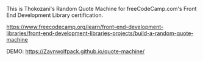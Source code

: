 This is Thokozani's Random Quote Machine for freeCodeCamp.com's Front End Development Library certification. 

https://www.freecodecamp.org/learn/front-end-development-libraries/front-end-development-libraries-projects/build-a-random-quote-machine

DEMO: https://Zaynwolfpack.github.io/quote-machine/